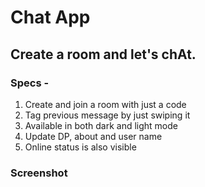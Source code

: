 # Chat App
## Create a room and let's chAt. 
### Specs - 
1. Create and join a room with just a code
2. Tag previous message by just swiping it
3. Available in both dark and light mode
4. Update DP, about and user name
5. Online status is also visible 

### Screenshot
###
